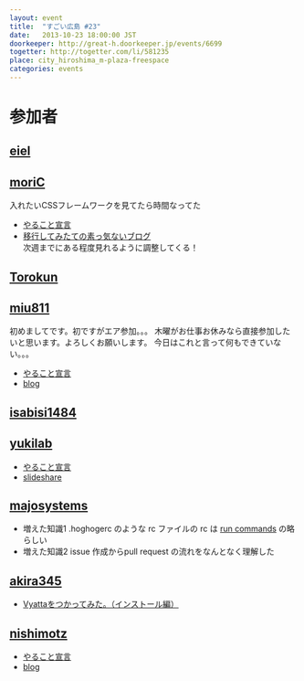 ```yaml
---
layout: event
title:  "すごい広島 #23"
date:   2013-10-23 18:00:00 JST
doorkeeper: http://great-h.doorkeeper.jp/events/6699
togetter: http://togetter.com/li/581235
place: city_hiroshima_m-plaza-freespace
categories: events
---
```


# 参加者

## [eiel](https://github.com/eiel)

## [moriC](https://github.com/moriC)
入れたいCSSフレームワークを見てたら時間なってた  
* [やること宣言](https://github.com/great-h/great-h.github.io/issues/357)  
* [移行してみたての素っ気ないブログ](http://moric.github.io/)  
次週までにある程度見れるように調整してくる！  

## [Torokun](https://github.com/Torokun)

## [miu811](https://github.com/miu811)
初めましてです。初ですがエア参加。。。
木曜がお仕事お休みなら直接参加したいと思います。よろしくお願いします。
今日はこれと言って何もできていない。。。
* [やること宣言](https://github.com/great-h/great-h.github.io/issues/361)
* [blog](http://miu811.blogspot.jp/2013/10/23.html)

## [isabisi1484](http://twitter.com/isabisi1484)

## [yukilab](http://twitter.com/yukilab)

* [やること宣言](https://github.com/great-h/great-h.github.io/issues/365)
* [slideshare](http://www.slideshare.net/ikedashogouki/windows-phone-27583685)

## [majosystems](https://github.com/majosystems)

* 増えた知識1 .hoghogerc のような rc ファイルの rc は [run commands](http://en.wikipedia.org/wiki/Run_commands) の略らしい
* 増えた知識2 issue 作成からpull request の流れをなんとなく理解した

## [akira345](https://github.com/akira345)
* [Vyattaをつかってみた。（インストール編）](http://akira-junkbox.blogspot.jp/2013/10/vyatta.html)

## [nishimotz](https://github.com/nishimotz)

* [やること宣言](https://github.com/great-h/great-h.github.io/issues/360)
* [blog](http://d.nishimotz.com/archives/1601)
